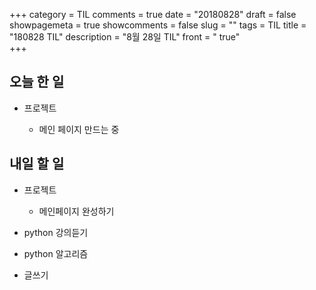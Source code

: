 +++
category = TIL
comments = true
date = "20180828"
draft = false
showpagemeta = true
showcomments = false
slug = ""
tags = TIL
title = "180828 TIL"
description = "8월 28일 TIL"
front =  " true"  
+++

## 오늘 한 일

- 프로젝트

  - 메인 페이지 만드는 중

## 내일 할 일

- 프로젝트
  - 메인페이지 완성하기
- python 강의듣기

- python 알고리즘

- 글쓰기
